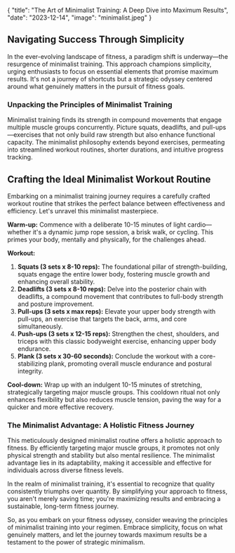 {
	"title": "The Art of Minimalist Training: A Deep Dive into Maximum Results",
	"date": "2023-12-14",
	"image": "minimalist.jpeg"
}

## Navigating Success Through Simplicity

In the ever-evolving landscape of fitness, a paradigm shift is underway—the resurgence of minimalist training. This approach champions simplicity, urging enthusiasts to focus on essential elements that promise maximum results. It's not a journey of shortcuts but a strategic odyssey centered around what genuinely matters in the pursuit of fitness goals.

### Unpacking the Principles of Minimalist Training

Minimalist training finds its strength in compound movements that engage multiple muscle groups concurrently. Picture squats, deadlifts, and pull-ups—exercises that not only build raw strength but also enhance functional capacity. The minimalist philosophy extends beyond exercises, permeating into streamlined workout routines, shorter durations, and intuitive progress tracking.

## Crafting the Ideal Minimalist Workout Routine

Embarking on a minimalist training journey requires a carefully crafted workout routine that strikes the perfect balance between effectiveness and efficiency. Let's unravel this minimalist masterpiece.

**Warm-up:**
Commence with a deliberate 10-15 minutes of light cardio—whether it's a dynamic jump rope session, a brisk walk, or cycling. This primes your body, mentally and physically, for the challenges ahead.

**Workout:**
1. **Squats (3 sets x 8-10 reps):** The foundational pillar of strength-building, squats engage the entire lower body, fostering muscle growth and enhancing overall stability.
2. **Deadlifts (3 sets x 8-10 reps):** Delve into the posterior chain with deadlifts, a compound movement that contributes to full-body strength and posture improvement.
3. **Pull-ups (3 sets x max reps):** Elevate your upper body strength with pull-ups, an exercise that targets the back, arms, and core simultaneously.
4. **Push-ups (3 sets x 12-15 reps):** Strengthen the chest, shoulders, and triceps with this classic bodyweight exercise, enhancing upper body endurance.
5. **Plank (3 sets x 30-60 seconds):** Conclude the workout with a core-stabilizing plank, promoting overall muscle endurance and postural integrity.

**Cool-down:**
Wrap up with an indulgent 10-15 minutes of stretching, strategically targeting major muscle groups. This cooldown ritual not only enhances flexibility but also reduces muscle tension, paving the way for a quicker and more effective recovery.

### The Minimalist Advantage: A Holistic Fitness Journey

This meticulously designed minimalist routine offers a holistic approach to fitness. By efficiently targeting major muscle groups, it promotes not only physical strength and stability but also mental resilience. The minimalist advantage lies in its adaptability, making it accessible and effective for individuals across diverse fitness levels.

In the realm of minimalist training, it's essential to recognize that quality consistently triumphs over quantity. By simplifying your approach to fitness, you aren't merely saving time; you're maximizing results and embracing a sustainable, long-term fitness journey.

So, as you embark on your fitness odyssey, consider weaving the principles of minimalist training into your regimen. Embrace simplicity, focus on what genuinely matters, and let the journey towards maximum results be a testament to the power of strategic minimalism.
